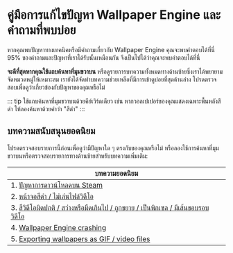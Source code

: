 # คู่มือการแก้ไขปัญหา Wallpaper Engine และคำถามที่พบบ่อย
หากคุณพบปัญหาทางเทคนิคหรือมีคำถามเกี่ยวกับ Wallpaper Engine คุณจะพบคำตอบได้ที่นี่ 95% ของคำถามและปัญหาที่เราได้รับนั้นเหมือนกัน จึงเป็นไปได้ว่าคุณจะพบคำตอบได้ที่นี่

**จะดีที่สุดหากคุณใช้แถบค้นหาที่มุมขวาบน** หรือดูรายการบทความทั้งหมดทางด้านซ้ายซึ่งเราได้พยายามจัดหมวดหมู่ให้เหมาะสม เรายังได้จัดทำบทความช่วยเหลือที่มีการเข้าดูบ่อยที่สุดด้านล่าง โปรดตรวจสอบเพื่อดูว่าเกี่ยวข้องกับปัญหาของคุณหรือไม่

::: tip
ใช้แถบค้นหาที่มุมขวาบนด้วยคีย์เวิร์ดเดียว เช่น หากวอลเปเปอร์ของคุณแสดงเฉพาะพื้นหลังสีดำ ให้ลองค้นหาด้วยคำว่า "สีดำ"
:::

## บทความสนับสนุนยอดนิยม

โปรดตรวจสอบรายการนี้ก่อนเพื่อดูว่ามีปัญหาใด ๆ ตรงกับของคุณหรือไม่ หรือลองใช้การค้นหาที่มุมขวาบนหรือตรวจสอบรายการทางด้านซ้ายสำหรับบทความเพิ่มเติม:

| **บทความยอดนิยม**                                                                                            |
| ------------------------------------------------------------------------------------------------------------ |
| 1. [ปัญหาการดาวน์โหลดบน Steam](steam/download.html)                                                          |
| 2. [หน้าจอสีดำ / ไม่เล่นไฟล์วิดีโอ](noshow/notplaying.html)                                                  |
| 3. [สีวิดีโอผิดปกติ / สว่างหรือมืดเกินไป / ถูกขยาย / เป็นพิกเซล / มีเส้นขอบรอบวิดีโอ](videos/artifacts.html) |
| 4. [Wallpaper Engine crashing](crash/application.html)                                                       |
| 5. [Exporting wallpapers as GIF / video files](functionality/export.html)                                    |